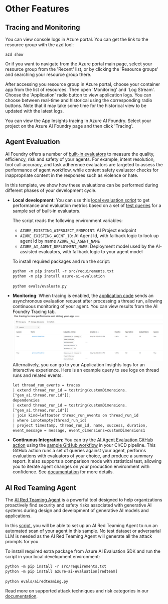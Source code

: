 # Other Features

## Tracing and Monitoring

You can view console logs in Azure portal. You can get the link to the resource group with the azd tool:

```shell
azd show
```

Or if you want to navigate from the Azure portal main page, select your resource group from the 'Recent' list, or by clicking the 'Resource groups' and searching your resource group there.

After accessing you resource group in Azure portal, choose your container app from the list of resources. Then open 'Monitoring' and 'Log Stream'. Choose the 'Application' radio button to view application logs. You can choose between real-time and historical using the corresponding radio buttons. Note that it may take some time for the historical view to be updated with the latest logs.

You can view the App Insights tracing in Azure AI Foundry. Select your project on the Azure AI Foundry page and then click 'Tracing'.

## Agent Evaluation

AI Foundry offers a number of [built-in evaluators](https://learn.microsoft.com/en-us/azure/ai-foundry/how-to/develop/agent-evaluate-sdk) to measure the quality, efficiency, risk and safety of your agents. For example, intent resolution, tool call accuracy, and task adherence evaluators are targeted to assess the performance of agent workflow, while content safety evaluator checks for inappropriate content in the responses such as violence or hate.

 In this template, we show how these evaluations can be performed during different phases of your development cycle.

- **Local development**: You can use this [local evaluation script](../evals/evaluate.py) to get performance and evaluation metrics based on a set of [test queries](../evals/eval-queries.json) for a sample set of built-in evaluators.

  The script reads the following environment variables:
  - `AZURE_EXISTING_AIPROJECT_ENDPOINT`: AI Project endpoint
  - `AZURE_EXISTING_AGENT_ID`: AI Agent Id, with fallback logic to look up agent Id by name `AZURE_AI_AGENT_NAME`
  - `AZURE_AI_AGENT_DEPLOYMENT_NAME`: Deployment model used by the AI-assisted evaluators, with fallback logic to your agent model
  
  To install required packages and run the script:  

  ```shell
  python -m pip install -r src/requirements.txt
  python -m pip install azure-ai-evaluation

  python evals/evaluate.py
  ```

- **Monitoring**: When tracing is enabled, the [application code](../src/api/routes.py) sends an asynchronous evaluation request after processing a thread run, allowing continuous monitoring of your agent. You can view results from the AI Foundry Tracing tab.
    ![Tracing](./images/tracing_eval_screenshot.png)
    Alternatively, you can go to your Application Insights logs for an interactive experience. Here is an example query to see logs on thread runs and related events.

    ```kql
    let thread_run_events = traces
    | extend thread_run_id = tostring(customDimensions.["gen_ai.thread.run.id"]);
    dependencies 
    | extend thread_run_id = tostring(customDimensions.["gen_ai.thread.run.id"])
    | join kind=leftouter thread_run_events on thread_run_id
    | where isnotempty(thread_run_id)
    | project timestamp, thread_run_id, name, success, duration, event_message = message, event_dimensions=customDimensions1
   ```

- **Continuous Integration**: You can try the [AI Agent Evaluation GitHub action](https://github.com/microsoft/ai-agent-evals) using the [sample GitHub workflow](../.github/workflows/ai-evaluation.yaml) in your CI/CD pipeline. This GitHub action runs a set of queries against your agent, performs evaluations with evaluators of your choice, and produce a summary report. It also supports a comparison mode with statistical test, allowing you to iterate agent changes on your production environment with confidence. See [documentation](https://github.com/microsoft/ai-agent-evals) for more details.

## AI Red Teaming Agent

The [AI Red Teaming Agent](https://learn.microsoft.com/azure/ai-foundry/concepts/ai-red-teaming-agent) is a powerful tool designed to help organizations proactively find security and safety risks associated with generative AI systems during design and development of generative AI models and applications.

In this [script](../airedteaming/ai_redteaming.py), you will be able to set up an AI Red Teaming Agent to run an automated scan of your agent in this sample. No test dataset or adversarial LLM is needed as the AI Red Teaming Agent will generate all the attack prompts for you.

To install required extra package from Azure AI Evaluation SDK and run the script in your local development environment:  

```shell
python -m pip install -r src/requirements.txt
python -m pip install azure-ai-evaluation[redteam]

python evals/airedteaming.py
```

Read more on supported attack techniques and risk categories in our [documentation](https://learn.microsoft.com/azure/ai-foundry/how-to/develop/run-scans-ai-red-teaming-agent).
